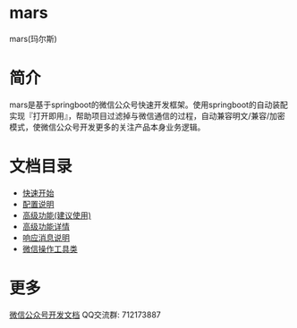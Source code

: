 # mars
mars(玛尔斯)
# 简介
mars是基于springboot的微信公众号快速开发框架。使用springboot的自动装配实现『打开即用』，帮助项目过滤掉与微信通信的过程，自动兼容明文/兼容/加密模式，使微信公众号开发更多的关注产品本身业务逻辑。
# 文档目录
+ [快速开始](README/QuickStart.md)
+ [配置说明](README/config.md)
+ [高级功能(建议使用)](README/integration-starter.md)
+ [高级功能详情](README/integration-detail.md)
+ [响应消息说明](README/MarsResponseFactory.md)
+ [微信操作工具类](README/MarsWxUtils.md)

# 更多
[微信公众号开发文档](https://developers.weixin.qq.com/doc/offiaccount/Getting_Started/Overview.html)
QQ交流群: 712173887